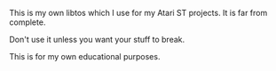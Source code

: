 This is my own libtos which I use for my Atari ST projects. It is far from complete.

Don't use it unless you want your stuff to break.

This is for my own educational purposes.
